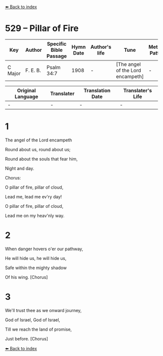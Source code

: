 [⬅️ Back to index](../README.md)

# 529 – Pillar of Fire

Key | Author   | Specific Bible Passage     |Hymn Date |Author's life |Tune |Metrical Pattern   |Composer/Source
-- | --------- | ---------------------------|----------|--------------|-----|-------------------|-------------  
C Major |F. E. B. |Psalm 34:7 |1908 |- |[The angel of the Lord encampeth] |- |F. E. Belden

Original Language | Translater | Translation Date   | Translater's Life  
----------------- | --------- | --------------------|-------------     
\- |- |- |-




# 1

The angel of the Lord encampeth

Round about us, round about us;

Round about the souls that fear him,

Night and day.



Chorus:

O pillar of fire, pillar of cloud,

Lead me, lead me ev'ry day!

O pillar of fire, pillar of cloud,

Lead me on my heav'nly way.



# 2

When danger hovers o'er our pathway,

He will hide us, he will hide us,

Safe within the mighty shadow 

Of his wing.  [Chorus]



# 3

We'll trust thee as we onward journey,

God of Israel, God of Israel,

Till we reach the land of promise,

Just before.  [Chorus]





[⬅️ Back to index](../README.md)
